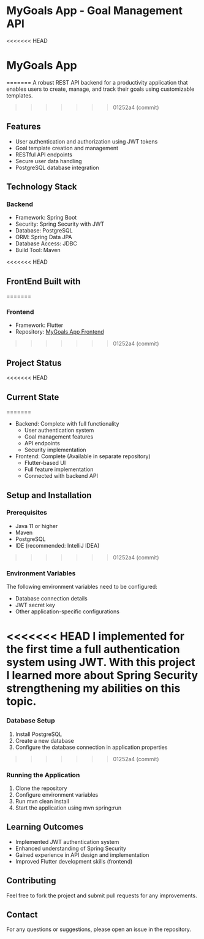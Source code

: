 # MyGoals App - Goal Management API

<<<<<<< HEAD
# MyGoals App
=======
A robust REST API backend for a productivity application that enables users to create, manage, and track their goals using customizable templates.
>>>>>>> 01252a4 (commit)

## Features

- User authentication and authorization using JWT tokens
- Goal template creation and management
- RESTful API endpoints
- Secure user data handling
- PostgreSQL database integration

## Technology Stack

### Backend
- Framework: Spring Boot
- Security: Spring Security with JWT
- Database: PostgreSQL
- ORM: Spring Data JPA
- Database Access: JDBC
- Build Tool: Maven

<<<<<<< HEAD
## FrontEnd Built with
=======
### Frontend
- Framework: Flutter
- Repository: [MyGoals App Frontend](https://github.com/AchilleGrieco/mygoalsapp-front-end/tree/main)
>>>>>>> 01252a4 (commit)

## Project Status

<<<<<<< HEAD
## Current State
=======
- Backend: Complete with full functionality
  - User authentication system
  - Goal management features
  - API endpoints
  - Security implementation
- Frontend: Complete (Available in separate repository)
  - Flutter-based UI
  - Full feature implementation
  - Connected with backend API

## Setup and Installation

### Prerequisites
- Java 11 or higher
- Maven
- PostgreSQL
- IDE (recommended: IntelliJ IDEA)
>>>>>>> 01252a4 (commit)

### Environment Variables
The following environment variables need to be configured:
- Database connection details
- JWT secret key
- Other application-specific configurations

<<<<<<< HEAD
I implemented for the first time a full authentication system using JWT. With this project I learned more about Spring Security strengthening my abilities on this topic.
=======
### Database Setup
1. Install PostgreSQL
2. Create a new database
3. Configure the database connection in application properties
>>>>>>> 01252a4 (commit)

### Running the Application
1. Clone the repository
2. Configure environment variables
3. Run mvn clean install
4. Start the application using mvn spring:run

## Learning Outcomes

- Implemented JWT authentication system
- Enhanced understanding of Spring Security
- Gained experience in API design and implementation
- Improved Flutter development skills (frontend)

## Contributing

Feel free to fork the project and submit pull requests for any improvements.

## Contact

For any questions or suggestions, please open an issue in the repository.
